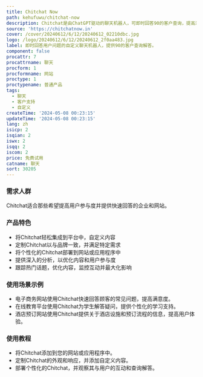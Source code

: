 ```yaml
---
title: Chitchat Now
path: kehufuwu/chitchat-now
description: Chitchat是由ChatGPT驱动的聊天机器人，可即时回答90的客户查询，提高满意度和效率。
source: 'https://chitchatnow.in'
cover: /cover/20240612/6/12/20240612_02210dbc.jpg
logo: /logo/20240612/6/12/20240612_2f0aa483.jpg
label: 即时回答用户问题的自定义聊天机器人，提供90的客户查询解答。
component: false
procattr: 7
procattrname: 聊天
procform: 1
procformname: 网站
proctype: 1
proctypename: 普通产品
tags:
  - 聊天
  - 客户支持
  - 自定义
createTime: '2024-05-08 00:23:15'
updateTime: '2024-05-08 00:23:15'
lang: zh
isicp: 2
isqian: 2
iswx: 2
isqq: 2
iscom: 2
price: 免费试用
catname: 聊天
sort: 30205
---
```




### 需求人群
Chitchat适合那些希望提高用户参与度并提供快速回答的企业和网站。

### 产品特色
- 将Chitchat轻松集成到平台中，自定义内容
- 定制Chitchat以与品牌一致，并满足特定需求
- 将个性化的Chitchat部署到网站或应用程序中
- 提供深入的分析，以优化内容和用户参与度
- 跟踪热门话题，优化内容，监控互动并最大化影响

### 使用场景示例
- 电子商务网站使用Chitchat快速回答顾客的常见问题，提高满意度。
- 在线教育平台使用Chitchat为学生解答疑问，提供个性化的学习支持。
- 酒店预订网站使用Chitchat提供关于酒店设施和预订流程的信息，提高用户体验。

### 使用教程
- 将Chitchat添加到您的网站或应用程序中。
- 定制Chitchat的外观和响应，并添加自定义内容。
- 部署个性化的Chitchat，并观察其与用户的互动和查询解答。

  
